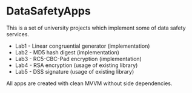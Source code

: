 # DataSafetyApps

This is a set of university projects which implement some of data safety services.

- Lab1 - Linear congruential generator (implementation)
- Lab2 - MD5 hash digest (implementation)
- Lab3 - RC5-CBC-Pad encryption (implementation)
- Lab4 - RSA encryption (usage of existing library)
- Lab5 - DSS signature (usage of existing library)

All apps are created with clean MVVM without side dependencies.
